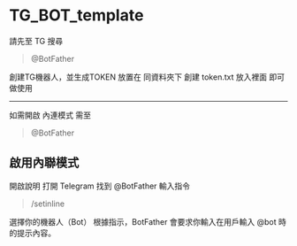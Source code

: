 # TG_BOT_template


請先至 TG 搜尋 

>@BotFather

創建TG機器人，並生成TOKEN 
放置在 同資料夾下 創建 token.txt 放入裡面
即可做使用

---
如需開啟 內連模式
需至
>@BotFather 

啟用內聯模式
---
開啟說明
打開 Telegram 找到 @BotFather
輸入指令 
>/setinline

選擇你的機器人（Bot）
根據指示，BotFather 會要求你輸入在用戶輸入 @bot 時的提示內容。